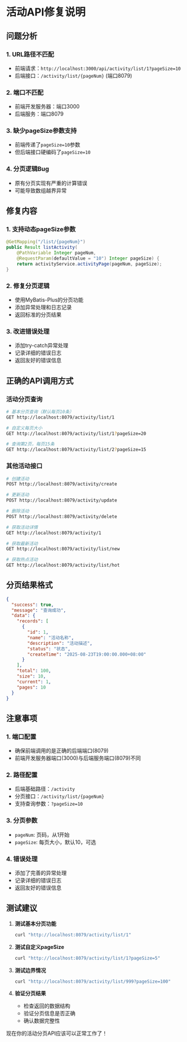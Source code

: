 # 活动API修复说明

## 问题分析

### 1. **URL路径不匹配**
- 前端请求：`http://localhost:3000/api/activity/list/1?pageSize=10`
- 后端接口：`/activity/list/{pageNum}` (端口8079)

### 2. **端口不匹配**
- 前端开发服务器：端口3000
- 后端服务：端口8079

### 3. **缺少pageSize参数支持**
- 前端传递了`pageSize=10`参数
- 但后端接口硬编码了`pageSize=10`

### 4. **分页逻辑Bug**
- 原有分页实现有严重的计算错误
- 可能导致数组越界异常

## 修复内容

### 1. **支持动态pageSize参数**
```java
@GetMapping("/list/{pageNum}")
public Result listActivity(
    @PathVariable Integer pageNum,
    @RequestParam(defaultValue = "10") Integer pageSize) {
    return activityService.activityPage(pageNum, pageSize);
}
```

### 2. **修复分页逻辑**
- 使用MyBatis-Plus的分页功能
- 添加异常处理和日志记录
- 返回标准的分页结果

### 3. **改进错误处理**
- 添加try-catch异常处理
- 记录详细的错误日志
- 返回友好的错误信息

## 正确的API调用方式

### **活动分页查询**
```bash
# 基本分页查询（默认每页10条）
GET http://localhost:8079/activity/list/1

# 自定义每页大小
GET http://localhost:8079/activity/list/1?pageSize=20

# 查询第2页，每页15条
GET http://localhost:8079/activity/list/2?pageSize=15
```

### **其他活动接口**
```bash
# 创建活动
POST http://localhost:8079/activity/create

# 更新活动
POST http://localhost:8079/activity/update

# 删除活动
POST http://localhost:8079/activity/delete

# 获取活动详情
GET http://localhost:8079/activity/1

# 获取最新活动
GET http://localhost:8079/activity/list/new

# 获取热点活动
GET http://localhost:8079/activity/list/hot
```

## 分页结果格式

```json
{
  "success": true,
  "message": "查询成功",
  "data": {
    "records": [
      {
        "id": 1,
        "name": "活动名称",
        "description": "活动描述",
        "status": "状态",
        "createTime": "2025-08-23T19:00:00.000+08:00"
      }
    ],
    "total": 100,
    "size": 10,
    "current": 1,
    "pages": 10
  }
}
```

## 注意事项

### 1. **端口配置**
- 确保前端调用的是正确的后端端口(8079)
- 前端开发服务器端口(3000)与后端服务端口(8079)不同

### 2. **路径配置**
- 后端基础路径：`/activity`
- 分页接口：`/activity/list/{pageNum}`
- 支持查询参数：`?pageSize=10`

### 3. **分页参数**
- `pageNum`: 页码，从1开始
- `pageSize`: 每页大小，默认10，可选

### 4. **错误处理**
- 添加了完善的异常处理
- 记录详细的错误日志
- 返回友好的错误信息

## 测试建议

1. **测试基本分页功能**
   ```bash
   curl "http://localhost:8079/activity/list/1"
   ```

2. **测试自定义pageSize**
   ```bash
   curl "http://localhost:8079/activity/list/1?pageSize=5"
   ```

3. **测试边界情况**
   ```bash
   curl "http://localhost:8079/activity/list/999?pageSize=100"
   ```

4. **验证分页结果**
   - 检查返回的数据结构
   - 验证分页信息是否正确
   - 确认数据完整性

现在你的活动分页API应该可以正常工作了！ 